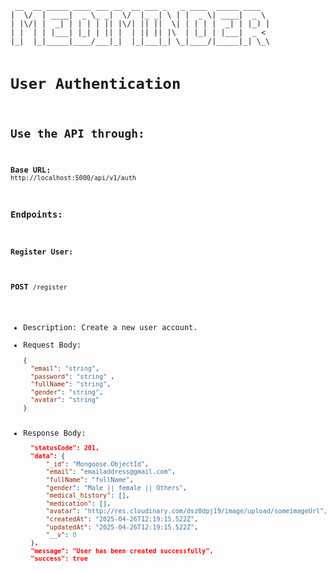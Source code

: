 <code>
 __  __ _____ ____ ___ __  __ ___ _   _ ____  _____ ____   
|  \/  | ____|  _ \_ _|  \/  |_ _| \ | |  _ \| ____|  _ \  
| |\/| |  _| | | | | || |\/| || ||  \| | | | |  _| | |_) | 
| |  | | |___| |_| | || |  | || || |\  | |_| | |___|  _ <  
|_|  |_|_____|____/___|_|  |_|___|_| \_|____/|_____|_| \_\

# User Authentication
## Use the API through:
**Base URL:** `http://localhost:5000/api/v1/auth`

### Endpoints:

#### Register User:
**POST** `/register`  
- Description: Create a new user account.  
- Request Body:  
  ```json
  {
    "email": "string",
    "password": "string" ,
    "fullName": "string",
    "gender": "string",
    "avatar": "string"
  }
  ```
- Response Body:
  ```json
    "statusCode": 201,
    "data": {
        "_id": "Mongoose.ObjectId",
        "email": "emailaddress@gmail.com",
        "fullName": "fullName",
        "gender": "Male || female || Others",
        "medical_history": [],
        "medication": [],
        "avatar": "http://res.cloudinary.com/dsz0dpj19/image/upload/someimageUrl",
        "createdAt": "2025-04-26T12:19:15.522Z",
        "updatedAt": "2025-04-26T12:19:15.522Z",
        "__v": 0
    },
    "message": "User has been created successfully",
    "success": true
  ```
